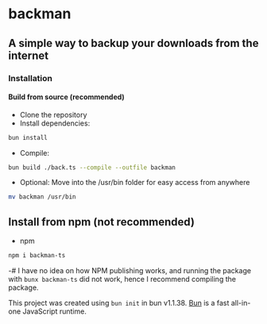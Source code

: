 # backman
## A simple way to backup your downloads from the internet

### Installation
#### Build from source (recommended)

* Clone the repository
* Install dependencies:

```bash
bun install
```

* Compile:

```bash
bun build ./back.ts --compile --outfile backman
```
* Optional: Move into the /usr/bin folder for easy access from anywhere
```bash
mv backman /usr/bin
```

## Install from npm (not recommended)
- npm
```bash
npm i backman-ts
```

-# I have no idea on how NPM publishing works, and running the package with `bunx backman-ts` did not work, hence I recommend compiling the package.

This project was created using `bun init` in bun v1.1.38. [Bun](https://bun.sh) is a fast all-in-one JavaScript runtime.
